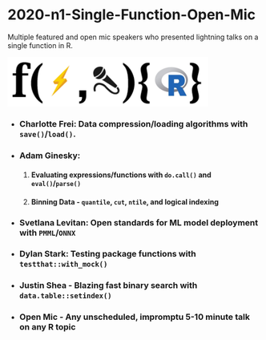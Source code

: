 # 2020-n1-Single-Function-Open-Mic
Multiple featured and open mic speakers who presented lightning talks on a single function in R.

<img src="https://github.com/Chicago-R-User-Group/2020-n1-Single-Function-Open-Mic/blob/master/intro-slides/images/function_mic.png" width="400px" />

- ### **Charlotte Frei**: Data compression/loading algorithms with `save()`/`load()`.
- ### **Adam Ginesky**: 
    1. #### Evaluating expressions/functions with `do.call()` and `eval()`/`parse()` 
    2. #### Binning Data - `quantile`, `cut`, `ntile`, and logical indexing
- ### **Svetlana Levitan**: Open standards for ML model deployment with `PMML`/`ONNX`
- ### **Dylan Stark**: Testing package functions with `testthat::with_mock()`
- ### **Justin Shea** - Blazing fast binary search with `data.table::setindex()`
- ### **Open Mic** - Any unscheduled, impromptu 5-10 minute talk on any R topic
